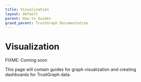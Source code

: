 ```yaml
---
title: Visualization
layout: default
parent: How-to Guides
grand_parent: TrustGraph Documentation
---
```


# Visualization

FIXME: Coming soon

This page will contain guides for graph visualization and creating dashboards for TrustGraph data.